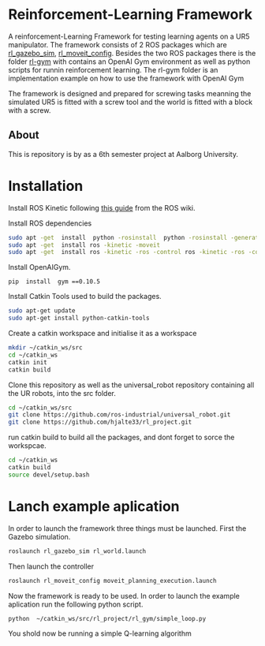 # Reinforcement-Learning Framework
A reinforcement-Learning Framework for testing learning agents on a UR5 manipulator. The framework consists of 2 ROS packages which are [rl_gazebo_sim](rl_gazebo_sim), [rl_moveit_config](rl_moveit_config). Besides the two ROS packages there is the folder [rl-gym](rl-gym) with contains an OpenAI Gym environment as well as python scripts for runnin reinforcement learning. The rl-gym folder is an implementation example on how to use the framework with OpenAI Gym

The framework is designed and prepared for screwing tasks meanning the simulated UR5 is fitted with a screw tool and the world is fitted with a block with a screw.

## About
This is repository is by as a 6th semester project at Aalborg University.

# Installation
Install ROS Kinetic following [this guide](http://wiki.ros.org/kinetic/Installation/Ubuntu) from the ROS wiki.

Install ROS dependencies
```bash
sudo apt -get  install  python -rosinstall  python -rosinstall -generator  python -wstool  build -essential
sudo apt -get  install ros -kinetic -moveit
sudo apt -get  install ros -kinetic -ros -control ros -kinetic -ros -controllers  ros -kinetic -gazebo -ros -controlros -kinetic -gazebo -pkgs ros -kinetic -controller -manager
```

Install OpenAIGym.
```
pip  install  gym ==0.10.5
```


Install Catkin Tools used to build the packages.
```bash
sudo apt-get update
sudo apt-get install python-catkin-tools
```

Create a catkin workspace and initialise it as a workspace
```bash
mkdir ~/catkin_ws/src
cd ~/catkin_ws
catkin init
catkin build
```

Clone this repository as well as the universal_robot repository containing all the UR robots, into the src folder.
```bash
cd ~/catkin_ws/src
git clone https://github.com/ros-industrial/universal_robot.git
git clone https://github.com/hjalte33/rl_project.git
```

run catkin build to build all the packages, and dont forget to sorce the workspcae. 
```bash
cd ~/catkin_ws
catkin build
source devel/setup.bash
```

# Lanch example aplication
In order to launch the framework three things must be launched. First the Gazebo simulation.
```bash
roslaunch rl_gazebo_sim rl_world.launch
```

Then launch the controller
```bash
roslaunch rl_moveit_config moveit_planning_execution.launch
```

Now the framework is ready to be used. In order to launch the example aplication run the following python script.
```
python  ~/catkin_ws/src/rl_project/rl_gym/simple_loop.py
```
You shold now be running a simple Q-learning algorithm 
